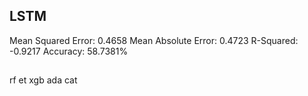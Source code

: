 ## LSTM

Mean Squared Error: 0.4658
Mean Absolute Error: 0.4723
R-Squared: -0.9217
Accuracy: 58.7381%

## 
rf 
et
xgb
ada
cat